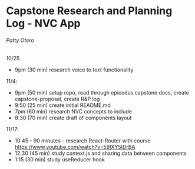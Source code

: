 # Capstone Research and Planning Log - NVC App
###### Patty Otero

10/25
- 9pm (30 min) research voice to text functionality

11/4:
- 9pm (50 min) setup repo, read through epicodus capstone docs, create capstone-proposal, create R&P log
- 9:50 (25 min) create initial README.md
- 7pm (60 min) research NVC concepts to include
- 8:30 (70 min) create draft of components layout

11/17:
- 10:45 - 90 minutes - research React-Router with course https://www.youtube.com/watch?v=59IXY5IDrBA
- 12:30 (45 min) study context.js and sharing data between components
- 1:15 (30 min) study useReducer hook 